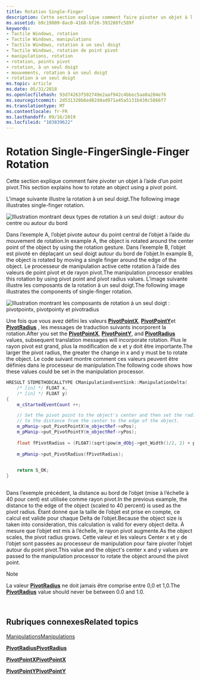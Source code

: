 ```yaml
---
title: Rotation Single-Finger
description: Cette section explique comment faire pivoter un objet à l’aide d’un point pivot.
ms.assetid: b9c19009-8ac0-4168-bf26-393280fc589f
keywords:
- Tactile Windows, rotation
- Tactile Windows, manipulations
- Tactile Windows, rotation à un seul doigt
- Tactile Windows, rotation de point pivot
- manipulations, rotation
- rotation, points pivot
- rotation, à un seul doigt
- mouvements, rotation à un seul doigt
- rotation à un seul doigt
ms.topic: article
ms.date: 05/31/2018
ms.openlocfilehash: 93d74263f502749e2aaf942c4bbec5aa0a284e76
ms.sourcegitcommit: 2d531328b6ed82d4ad971a45a5131b430c5866f7
ms.translationtype: MT
ms.contentlocale: fr-FR
ms.lasthandoff: 09/16/2019
ms.locfileid: "103839622"
---
```

# <a name="single-finger-rotation"></a><span data-ttu-id="03c30-112">Rotation Single-Finger</span><span class="sxs-lookup"><span data-stu-id="03c30-112">Single-Finger Rotation</span></span>

<span data-ttu-id="03c30-113">Cette section explique comment faire pivoter un objet à l’aide d’un point pivot.</span><span class="sxs-lookup"><span data-stu-id="03c30-113">This section explains how to rotate an object using a pivot point.</span></span>

<span data-ttu-id="03c30-114">L’image suivante illustre la rotation à un seul doigt.</span><span class="sxs-lookup"><span data-stu-id="03c30-114">The following image illustrates single-finger rotation.</span></span>

![Illustration montrant deux types de rotation à un seul doigt : autour du centre ou autour du bord](images/sfrotation.png)

<span data-ttu-id="03c30-116">Dans l’exemple A, l’objet pivote autour du point central de l’objet à l’aide du mouvement de rotation.</span><span class="sxs-lookup"><span data-stu-id="03c30-116">In example A, the object is rotated around the center point of the object by using the rotation gesture.</span></span> <span data-ttu-id="03c30-117">Dans l’exemple B, l’objet est pivoté en déplaçant un seul doigt autour du bord de l’objet.</span><span class="sxs-lookup"><span data-stu-id="03c30-117">In example B, the object is rotated by moving a single finger around the edge of the object.</span></span> <span data-ttu-id="03c30-118">Le processeur de manipulation active cette rotation à l’aide des valeurs de point pivot et de rayon pivot.</span><span class="sxs-lookup"><span data-stu-id="03c30-118">The manipulation processor enables this rotation by using pivot point and pivot radius values.</span></span> <span data-ttu-id="03c30-119">L’image suivante illustre les composants de la rotation à un seul doigt.</span><span class="sxs-lookup"><span data-stu-id="03c30-119">The following image illustrates the components of single-finger rotation.</span></span>

![Illustration montrant les composants de rotation à un seul doigt : pivotpointx, pivotpointy et pivotradius](images/sfrotation-components.png)

<span data-ttu-id="03c30-121">Une fois que vous avez défini les valeurs [**PivotPointX**](/windows/desktop/api/manipulations/nf-manipulations-imanipulationprocessor-get_pivotpointx), [**PivotPointY**](/windows/desktop/api/manipulations/nf-manipulations-imanipulationprocessor-get_pivotpointy)et [**PivotRadius**](/windows/desktop/api/manipulations/nf-manipulations-imanipulationprocessor-get_pivotradius) , les messages de traduction suivants incorporent la rotation.</span><span class="sxs-lookup"><span data-stu-id="03c30-121">After you set the [**PivotPointX**](/windows/desktop/api/manipulations/nf-manipulations-imanipulationprocessor-get_pivotpointx), [**PivotPointY**](/windows/desktop/api/manipulations/nf-manipulations-imanipulationprocessor-get_pivotpointy), and [**PivotRadius**](/windows/desktop/api/manipulations/nf-manipulations-imanipulationprocessor-get_pivotradius) values, subsequent translation messages will incorporate rotation.</span></span> <span data-ttu-id="03c30-122">Plus le rayon pivot est grand, plus la modification de x et y doit être importante.</span><span class="sxs-lookup"><span data-stu-id="03c30-122">The larger the pivot radius, the greater the change in x and y must be to rotate the object.</span></span> <span data-ttu-id="03c30-123">Le code suivant montre comment ces valeurs peuvent être définies dans le processeur de manipulation.</span><span class="sxs-lookup"><span data-stu-id="03c30-123">The following code shows how these values could be set in the manipulation processor.</span></span>


```C++
HRESULT STDMETHODCALLTYPE CManipulationEventSink::ManipulationDelta( 
    /* [in] */ FLOAT x,
    /* [in] */ FLOAT y)
{
    m_cStartedEventCount ++;

    // Set the pivot point to the object's center and then set the radius 
    // to the distance from the center to the edge of the object.
    m_pManip->put_PivotPointX(m_objectRef->xPos);
    m_pManip->put_PivotPointY(m_objectRef->yPos);
    
    float fPivotRadius = (FLOAT)(sqrt(pow(m_dObj->get_Width()/2, 2) + pow(m_dObj->get_Height()/2, 2)))*0.4f;
    
    m_pManip->put_PivotRadius(fPivotRadius);
  

    return S_OK;
}    
     
```



<span data-ttu-id="03c30-124">Dans l’exemple précédent, la distance au bord de l’objet (mise à l’échelle à 40 pour cent) est utilisée comme rayon pivot.</span><span class="sxs-lookup"><span data-stu-id="03c30-124">In the previous example, the distance to the edge of the object (scaled to 40 percent) is used as the pivot radius.</span></span> <span data-ttu-id="03c30-125">Étant donné que la taille de l’objet est prise en compte, ce calcul est valide pour chaque Delta de l’objet.</span><span class="sxs-lookup"><span data-stu-id="03c30-125">Because the object size is taken into consideration, this calculation is valid for every object delta.</span></span> <span data-ttu-id="03c30-126">À mesure que l’objet est mis à l’échelle, le rayon pivot augmente.</span><span class="sxs-lookup"><span data-stu-id="03c30-126">As the object scales, the pivot radius grows.</span></span> <span data-ttu-id="03c30-127">Cette valeur et les valeurs Center x et y de l’objet sont passées au processeur de manipulation pour faire pivoter l’objet autour du point pivot.</span><span class="sxs-lookup"><span data-stu-id="03c30-127">This value and the object's center x and y values are passed to the manipulation processor to rotate the object around the pivot point.</span></span>

> [!Note]  
> <span data-ttu-id="03c30-128">La valeur [**PivotRadius**](/windows/desktop/api/manipulations/nf-manipulations-imanipulationprocessor-get_pivotradius) ne doit jamais être comprise entre 0,0 et 1,0.</span><span class="sxs-lookup"><span data-stu-id="03c30-128">The [**PivotRadius**](/windows/desktop/api/manipulations/nf-manipulations-imanipulationprocessor-get_pivotradius) value should never be between 0.0 and 1.0.</span></span>

 

## <a name="related-topics"></a><span data-ttu-id="03c30-129">Rubriques connexes</span><span class="sxs-lookup"><span data-stu-id="03c30-129">Related topics</span></span>

<dl> <dt>

[<span data-ttu-id="03c30-130">Manipulations</span><span class="sxs-lookup"><span data-stu-id="03c30-130">Manipulations</span></span>](getting-started-with-manipulations.md)
</dt> <dt>

[<span data-ttu-id="03c30-131">**PivotRadius**</span><span class="sxs-lookup"><span data-stu-id="03c30-131">**PivotRadius**</span></span>](/windows/desktop/api/manipulations/nf-manipulations-imanipulationprocessor-get_pivotradius)
</dt> <dt>

[<span data-ttu-id="03c30-132">**PivotPointX**</span><span class="sxs-lookup"><span data-stu-id="03c30-132">**PivotPointX**</span></span>](/windows/desktop/api/manipulations/nf-manipulations-imanipulationprocessor-get_pivotpointx)
</dt> <dt>

[<span data-ttu-id="03c30-133">**PivotPointY**</span><span class="sxs-lookup"><span data-stu-id="03c30-133">**PivotPointY**</span></span>](/windows/desktop/api/manipulations/nf-manipulations-imanipulationprocessor-get_pivotpointy)
</dt> </dl>

 

 




